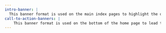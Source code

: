 ```yaml
---
intro-banner: |
  This banner format is used on the main index pages to highlight the overview of the page.
call-to-action-banners: |
    This banner format is used on the bottom of the home page to lead the user to sign up.
---
```

